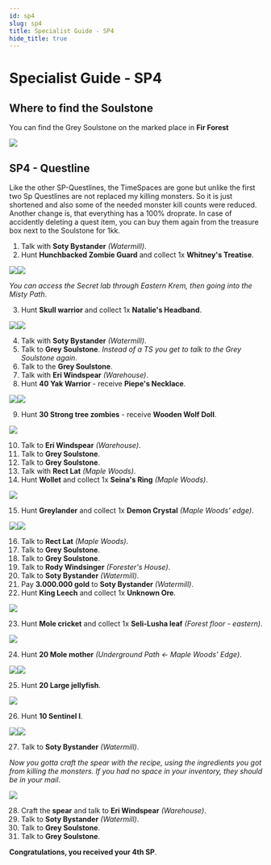 ```yaml
---
id: sp4
slug: sp4
title: Specialist Guide - SP4
hide_title: true
---
```


# Specialist Guide - SP4

## Where to find the Soulstone
You can find the Grey Soulstone on the marked place in **Fir Forest**

![](https://i.imgur.com/n8sY4WO.png)

## SP4 - Questline
Like the other SP-Questlines, the TimeSpaces are gone but unlike the first two Sp Questlines are not replaced my killing monsters. So it is just shortened and also some of the needed monster kill counts were reduced. Another change is, that everything has a 100% droprate.
In case of accidently deleting a quest item, you can buy them again from the treasure box next to the Soulstone for 1kk.


1. Talk with **Soty Bystander** *(Watermill)*.
2. Hunt **Hunchbacked Zombie Guard** and collect 1x **Whitney's Treatise**.

![](https://i.imgur.com/P9lzJzx.png)![](https://i.imgur.com/eejksT5.png)

*You can access the Secret lab through Eastern Krem, then going into the Misty Path*.

3. Hunt **Skull warrior** and collect 1x **Natalie's Headband**.

![](https://i.imgur.com/uy4RmaN.png)![](https://i.imgur.com/9yQUdIF.png)

4. Talk with **Soty Bystander** *(Watermill)*.
5. Talk to **Grey Soulstone**. *Instead of a TS you get to talk to the Grey Soulstone again*.
6. Talk to the **Grey Soulstone**.
7. Talk with **Eri Windspear** *(Warehouse)*.
8. Hunt **40 Yak Warrior** - receive **Piepe's Necklace**.

![](https://i.imgur.com/6rEY00U.png)![](https://i.imgur.com/ldBBAzg.png)

9. Hunt **30 Strong tree zombies** - receive **Wooden Wolf Doll**.

![](https://i.imgur.com/ADbsU7Y.png)

10. Talk to **Eri Windspear** *(Warehouse)*.
11. Talk to **Grey Soulstone**.
12. Talk to **Grey Soulstone**.
13. Talk with **Rect Lat** *(Maple Woods)*.
14. Hunt **Wollet** and collect 1x **Seina's Ring** *(Maple Woods)*.

![](https://i.imgur.com/i7hCb3A.png)

15. Hunt **Greylander** and collect 1x **Demon Crystal** *(Maple Woods' edge)*.

![](https://i.imgur.com/Eg1ubId.png)![](https://i.imgur.com/zN1ChVV.png)

16. Talk to **Rect Lat** *(Maple Woods)*.
17. Talk to **Grey Soulstone**.
18. Talk to **Grey Soulstone**.
19. Talk to **Rody Windsinger** *(Forester's House)*.
20. Talk to **Soty Bystander** *(Watermill)*.
21. Pay **3.000.000 gold** to **Soty Bystander** *(Watermill)*.
22. Hunt **King Leech** and collect 1x **Unknown Ore**.

![](https://i.imgur.com/05oGpzH.png)

23. Hunt **Mole cricket** and collect 1x **Seli-Lusha leaf** *(Forest floor - eastern)*.

![](https://i.imgur.com/UEasVla.png)

24. Hunt **20 Mole mother** *(Underground Path <- Maple Woods' Edge)*.

![](https://i.imgur.com/s2Ont6A.png)![](https://i.imgur.com/qSh2Vc9.png)

25. Hunt **20 Large jellyfish**.

![](https://i.imgur.com/L2mHBXZ.png)

26. Hunt **10 Sentinel I**.

![](https://i.imgur.com/Sf5gkgd.png)![](https://i.imgur.com/wFUcm4A.png)

27. Talk to **Soty Bystander** *(Watermill)*.

*Now you gotta craft the spear with the recipe, using the ingredients you got from killing the monsters. If you had no space in your inventory, they should be in your mail*.

![](https://i.imgur.com/YYf2Ft9.png)

28. Craft the **spear** and talk to **Eri Windspear** *(Warehouse)*.
29. Talk to **Soty Bystander** *(Watermill)*.
30. Talk to **Grey Soulstone**.
31. Talk to **Grey Soulstone**.

**Congratulations, you received your 4th SP**.
